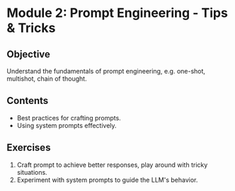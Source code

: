# Module 2: Prompt Engineering - Tips & Tricks

## Objective
Understand the fundamentals of prompt engineering, e.g. one-shot, multishot, chain of thought.

## Contents
- Best practices for crafting prompts.
- Using system prompts effectively.

## Exercises
1. Craft prompt to achieve better responses, play around with tricky situations.
2. Experiment with system prompts to guide the LLM's behavior.

